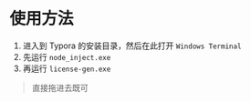 # 使用方法

1. 进入到 Typora 的安装目录，然后在此打开 `Windows Terminal` 
2. 先运行 `node_inject.exe` 
3. 再运行 `license-gen.exe`

> 直接拖进去既可
